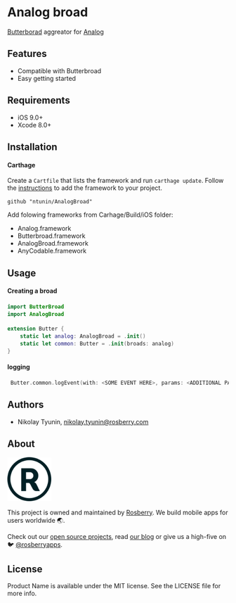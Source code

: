 # Analog broad

[Butterborad](https://github.com/rosberry/butterbroad/) aggreator for [Analog](https://github.com/rosberry/analog)

## Features

- Compatible with Butterbroad
- Easy getting started

## Requirements

- iOS 9.0+
- Xcode 8.0+

## Installation

#### Carthage
Create a `Cartfile` that lists the framework and run `carthage update`. Follow the [instructions](https://github.com/Carthage/Carthage#adding-frameworks-to-an-application) to add the framework to your project.

```
github "ntunin/AnalogBroad"
```
Add folowing frameworks from Carhage/Build/iOS folder:
- Analog.framework
- Butterbroad.framework
- AnalogBroad.framework
- AnyCodable.framework

## Usage

#### Creating a broad

```swift
import ButterBroad
import AnalogBroad

extension Butter {
    static let analog: AnalogBroad = .init()
    static let common: Butter = .init(broads: analog)
}
```

#### logging

```swift
 Butter.common.logEvent(with: <SOME EVENT HERE>, params: <ADDITIONAL PARAMETERS HERE>)
```

## Authors

* Nikolay Tyunin, nikolay.tyunin@rosberry.com

## About

<img src="https://github.com/rosberry/Foundation/blob/master/Assets/full_logo.png?raw=true" height="100" />

This project is owned and maintained by [Rosberry](http://rosberry.com). We build mobile apps for users worldwide 🌏.

Check out our [open source projects](https://github.com/rosberry), read [our blog](https://medium.com/@Rosberry) or give us a high-five on 🐦 [@rosberryapps](http://twitter.com/RosberryApps).

## License

Product Name is available under the MIT license. See the LICENSE file for more info.
